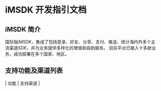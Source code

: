 # iMSDK 开发指引文档

## iMSDK 简介
国际版iMSDK，集成了包括登录、好友、分享、支付、推送、统计海内外多个主流渠道SDK，并为业务提供多样化的增值和自助服务。 目前平台已接入十多款业务，成功部署在多个国家、地区。

## 支持功能及渠道列表

| 功能 | 支持渠道 | 



